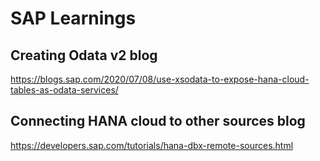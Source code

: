 # SAP Learnings


## Creating Odata v2 blog
https://blogs.sap.com/2020/07/08/use-xsodata-to-expose-hana-cloud-tables-as-odata-services/

## Connecting HANA cloud to other sources blog
https://developers.sap.com/tutorials/hana-dbx-remote-sources.html